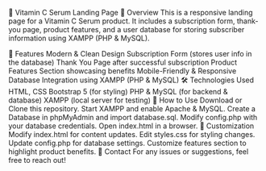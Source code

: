 🌟 Vitamin C Serum Landing Page
📌 Overview
This is a responsive landing page for a Vitamin C Serum product. It includes a subscription form, thank-you page, product features, and a user database for storing subscriber information using XAMPP (PHP & MySQL).

🎯 Features
Modern & Clean Design
Subscription Form (stores user info in the database)
Thank You Page after successful subscription
Product Features Section showcasing benefits
Mobile-Friendly & Responsive
Database Integration using XAMPP (PHP & MySQL)
🛠️ Technologies Used
HTML, CSS
Bootstrap 5 (for styling)
PHP & MySQL (for backend & database)
XAMPP (local server for testing)
🚀 How to Use
Download or Clone this repository.
Start XAMPP and enable Apache & MySQL.
Create a Database in phpMyAdmin and import database.sql.
Modify config.php with your database credentials.
Open index.html in a browser.
🎨 Customization
Modify index.html for content updates.
Edit styles.css for styling changes.
Update config.php for database settings.
Customize features section to highlight product benefits.
📩 Contact
For any issues or suggestions, feel free to reach out!
